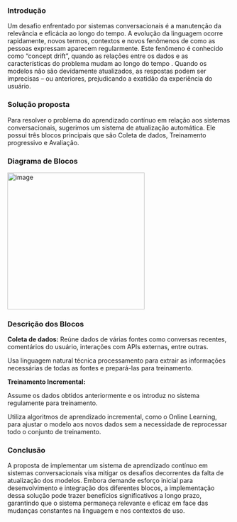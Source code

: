 ### Introdução

Um desafio enfrentado por sistemas conversacionais é a manutenção da relevância e eficácia ao longo do tempo. A evolução da linguagem ocorre rapidamente, novos termos, contextos e novos fenômenos de como as pessoas expressam aparecem regularmente. Este fenômeno é conhecido como “concept drift”, quando as relações entre os dados e as características do problema mudam ao longo do tempo . Quando os modelos não são devidamente atualizados, as respostas podem ser imprecisas – ou anteriores, prejudicando a exatidão da experiência do usuário.


### Solução proposta

Para resolver o problema do aprendizado contínuo em relação aos sistemas conversacionais, sugerimos um sistema de atualização automática. Ele possui três blocos principais que são Coleta de dados, Treinamento progressivo e Avaliação.

### Diagrama de Blocos

<img width="309" alt="image" src="https://github.com/renanribeir0/-aprendizado-cont-nuo-num-sistema-conversacional/assets/110369271/92d5e6f5-68dc-412a-862f-3bcd291e7f55">


### Descrição dos Blocos

**Coleta de dados:**
Reúne dados de várias fontes como conversas recentes, comentários do usuário, interações com APIs externas, entre outras.

Usa linguagem natural técnica processamento para extrair as informações necessárias de todas as fontes e prepará-las para treinamento.

**Treinamento Incremental:**

Assume os dados obtidos anteriormente e os introduz no sistema regulamente para treinamento.

Utiliza algoritmos de aprendizado incremental, como o Online Learning, para ajustar o modelo aos novos dados sem a necessidade de reprocessar todo o conjunto de treinamento.

### Conclusão
A proposta de implementar um sistema de aprendizado contínuo em sistemas conversacionais visa mitigar os desafios decorrentes da falta de atualização dos modelos. Embora demande esforço inicial para desenvolvimento e integração dos diferentes blocos, a implementação dessa solução pode trazer benefícios significativos a longo prazo, garantindo que o sistema permaneça relevante e eficaz em face das mudanças constantes na linguagem e nos contextos de uso.
